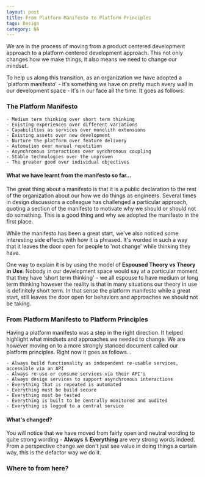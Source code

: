 ```yaml
---
layout: post
title: From Platform Manifesto to Platform Principles  
tags: Design
category: NA
---
```

We are in the process of moving from a product centered development approach to a platform centered development approach. This not only changes how we make things, it also means we need to change our mindset.

To help us along this transition, as an organization we have adopted a 'platform manifesto' - it's something we have on pretty much every wall in our development space - it's in our face all the time. It goes as follows:  

### The Platform Manifesto

~~~
- Medium term thinking over short term thinking  
- Existing experiences over different variations  
- Capabilities as services over monolith extensions  
- Existing assets over new development  
- Nurture the platform over feature delivery  
- Automation over manual repetition  
- Asynchronous interactions over synchronous coupling  
- Stable technologies over the unproven  
- The greater good over individual objectives
~~~

#### What we have learnt from the manifesto so far...

The great thing about a manifesto is that it is a public declaration to the rest of the organization about our how we do things as engineers. Several times in design discussions a colleague has challenged a particular approach, quoting a section of the manifesto to motivate why we should or should not do something. This is a good thing and why we adopted the manifesto in the first place.

While the manifesto has been a great start, we've also noticed some interesting side effects with how it is phrased. It's worded in such a way that it leaves the door open for people to 'not change' while thinking they have. 

One way to explain it is by using the model of **Espoused Theory vs Theory in Use**. Nobody in our development space would say at a particular moment that they have 'short term thinking' - we all espouse to have medium or long term thinking however the reality is that in many situations our theory in use is definitely short term. In that sense the platform manifesto while a great start, still leaves the door open for behaviors and approaches we should not be taking.

### From Platform Manifesto to Platform Principles

Having a platform manifesto was a step in the right direction. It helped highlight what mindsets and approaches we needed to change. We are however moving on to a more strongly stanced document called our platform principles. Right now it goes as follows...

~~~
- Always build functionality as independent re-usable services, accessible via an API
- Always re-use or consume services via their API's  
- Always design services to support asynchronous interactions  
- Everything that is repeated is automated  
- Everything must be build secure  
- Everything must be tested  
- Everything is built to be centrally monitored and audited  
- Everything is logged to a central service  
~~~

#### What's changed?

You will notice that we have moved from fairly open and neutral wording to quite strong wording - **Always** & **Everything** are very strong words indeed. From a perspective change we don't just see value in doing things a certain way, this is the defactor way we do it.

### Where to from here?
